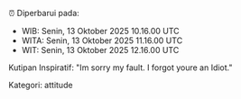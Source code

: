 ⏰ Diperbarui pada:
- WIB: Senin, 13 Oktober 2025 10.16.00 UTC
- WITA: Senin, 13 Oktober 2025 11.16.00 UTC
- WIT: Senin, 13 Oktober 2025 12.16.00 UTC

Kutipan Inspiratif:
"Im sorry my fault. I forgot youre an Idiot."


Kategori: attitude

